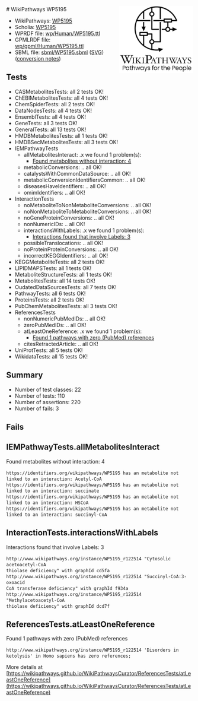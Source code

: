 <img style="float: right; width: 200px" src="../logo.png" />
# WikiPathways WP5195

* WikiPathways: [WP5195](https://identifiers.org/wikipathways:WP5195)
* Scholia: [WP5195](https://scholia.toolforge.org/wikipathways/WP5195)
* WPRDF file: [wp/Human/WP5195.ttl](../wp/Human/WP5195.ttl)
* GPMLRDF file: [wp/gpml/Human/WP5195.ttl](../wp/gpml/Human/WP5195.ttl)
* SBML file: [sbml/WP5195.sbml](../sbml/WP5195.sbml) ([SVG](../sbml/WP5195.svg)) ([conversion notes](../sbml/WP5195.txt))

## Tests
* CASMetabolitesTests: all 2 tests OK!
* ChEBIMetabolitesTests: all 4 tests OK!
* ChemSpiderTests: all 2 tests OK!
* DataNodesTests: all 4 tests OK!
* EnsemblTests: all 4 tests OK!
* GeneTests: all 3 tests OK!
* GeneralTests: all 13 tests OK!
* HMDBMetabolitesTests: all 1 tests OK!
* HMDBSecMetabolitesTests: all 3 tests OK!
* IEMPathwayTests
    * allMetabolitesInteract: .x we found 1 problem(s):
        * [Found metabolites without interaction: 4](#2bc2e7ef)
    * metabolicConversions: .. all OK!
    * catalystsWithCommonDataSource: .. all OK!
    * metabolicConversionIdentifiersCommon: .. all OK!
    * diseasesHaveIdentifiers: .. all OK!
    * omimIdentifiers: .. all OK!
* InteractionTests
    * noMetaboliteToNonMetaboliteConversions: .. all OK!
    * noNonMetaboliteToMetaboliteConversions: .. all OK!
    * noGeneProteinConversions: .. all OK!
    * nonNumericIDs: .. all OK!
    * interactionsWithLabels: .x we found 1 problem(s):
        * [Interactions found that involve Labels: 3](#630d267a)
    * possibleTranslocations: .. all OK!
    * noProteinProteinConversions: .. all OK!
    * incorrectKEGGIdentifiers: .. all OK!
* KEGGMetaboliteTests: all 2 tests OK!
* LIPIDMAPSTests: all 1 tests OK!
* MetaboliteStructureTests: all 1 tests OK!
* MetabolitesTests: all 14 tests OK!
* OudatedDataSourcesTests: all 7 tests OK!
* PathwayTests: all 6 tests OK!
* ProteinsTests: all 2 tests OK!
* PubChemMetabolitesTests: all 3 tests OK!
* ReferencesTests
    * nonNumericPubMedIDs: .. all OK!
    * zeroPubMedIDs: .. all OK!
    * atLeastOneReference: .x we found 1 problem(s):
        * [Found 1 pathways with zero (PubMed) references](#d0a459f0)
    * citesRetractedArticle: .. all OK!
* UniProtTests: all 5 tests OK!
* WikidataTests: all 15 tests OK!


## Summary

* Number of test classes: 22
* Number of tests: 110
* Number of assertions: 220
* Number of fails: 3

## Fails

<a name="2bc2e7ef" />

## IEMPathwayTests.allMetabolitesInteract

Found metabolites without interaction: 4
```
https://identifiers.org/wikipathways/WP5195 has an metabolite not linked to an interaction: Acetyl-CoA
https://identifiers.org/wikipathways/WP5195 has an metabolite not linked to an interaction: succinate
https://identifiers.org/wikipathways/WP5195 has an metabolite not linked to an interaction: HSCoA
https://identifiers.org/wikipathways/WP5195 has an metabolite not linked to an interaction: succinyl-CoA
```

<a name="630d267a" />

## InteractionTests.interactionsWithLabels

Interactions found that involve Labels: 3
```
http://www.wikipathways.org/instance/WP5195_r122514 "Cytosolic acetoacetyl-CoA 
thiolase deficiency" with graphId cd5fa
http://www.wikipathways.org/instance/WP5195_r122514 "Succinyl-CoA:3-oxoacid 
CoA transferase deficiency" with graphId f934a
http://www.wikipathways.org/instance/WP5195_r122514 "Methylacetoacetyl-CoA 
thiolase deficiency" with graphId dcd7f
```

<a name="d0a459f0" />

## ReferencesTests.atLeastOneReference

Found 1 pathways with zero (PubMed) references
```
http://www.wikipathways.org/instance/WP5195_r122514 'Disorders in ketolysis' in Homo sapiens has zero references; 
```

More details at [https://wikipathways.github.io/WikiPathwaysCurator/ReferencesTests/atLeastOneReference](https://wikipathways.github.io/WikiPathwaysCurator/ReferencesTests/atLeastOneReference)

